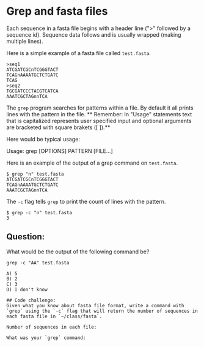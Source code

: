Grep and fasta files
====================

Each sequence in a fasta file begins with a header line (">" followed by a sequence id). Sequence data follows and is usually wrapped (making multiple lines).

Here is a simple example of a fasta file called `test.fasta`.

```
>seq1
ATCGATCGCnTCGGGTACT
TCAGnAAAATGCTCTGATC
TCAG
>seq2
TGCGATCCCTACGTCATCA
AAATCGCTAGnnTCA
```

The `grep` program searches for patterns within a file. By default it all prints lines with the pattern in the file. ** Remember: In "Usage" statements text that is capitalized represents user specified input and optional arguments are bracketed with square brakets ([ ]).**

Here would be typical usage:

   Usage:   grep [OPTIONS] PATTERN [FILE...]
   
Here is an example of the output of a grep command on `test.fasta`.

```
$ grep "n" test.fasta
ATCGATCGCnTCGGGTACT
TCAGnAAAATGCTCTGATC
AAATCGCTAGnnTCA
```
The `-c` flag tells `grep` to print the count of lines with the pattern.

```
$ grep -c "n" test.fasta
3
```
## Question:

What would be the output of the following command be?

```
grep -c "AA" test.fasta

A) 5
B) 2
C) 3
D) I don't know

## Code challenge:
Given what you know about fasta file format, write a command with `grep` using the `-c` flag that will return the number of sequences in each fasta file in `~/class/fasta`.

Number of sequences in each file:

What was your `grep` command:
